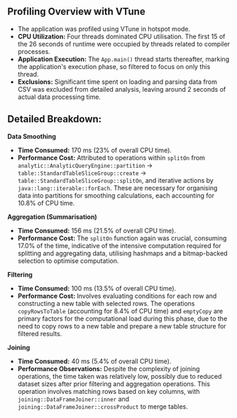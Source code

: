 ## Profiling Overview with VTune

- The application was profiled using VTune in hotspot mode.
- **CPU Utilization:** Four threads dominated CPU utilisation. The first 15 of the 26 seconds of runtime were occupied by threads related to compiler processes. 
- **Application Execution:** The `App.main()` thread starts thereafter, marking the application's execution phase, so filtered to focus on only this thread.
- **Exclusions:** Significant time spent on loading and parsing data from CSV was excluded from detailed analysis, leaving around 2 seconds of actual data processing time.

## Detailed Breakdown:

**Data Smoothing**
- **Time Consumed:** 170 ms (23% of overall CPU time).
- **Performance Cost:** Attributed to operations within `splitOn` from `analytic::AnalyticQueryEngine::partition` → `table::StandardTableSliceGroup::create` → `table::StandardTableSliceGroup::splitOn`, and iterative actions by `java::lang::iterable::forEach`. These are necessary for organising data into partitions for smoothing calculations, each accounting for 10.8% of CPU time.

**Aggregation (Summarisation)**
- **Time Consumed:** 156 ms (21.5% of overall CPU time).
- **Performance Cost:** The `splitOn` function again was crucial, consuming 17.0% of the time, indicative of the intensive computation required for splitting and aggregating data, utilising hashmaps and a bitmap-backed selection to optimise computation.

**Filtering**
- **Time Consumed:** 100 ms (13.5% of overall CPU time).
- **Performance Cost:** Involves evaluating conditions for each row and constructing a new table with selected rows. The operations `copyRowsToTable` (accounting for 8.4% of CPU time) and `emptyCopy` are primary factors for the computational load during this phase, due to the need to copy rows to a new table and prepare a new table structure for filtered results.

**Joining**
- **Time Consumed:** 40 ms (5.4% of overall CPU time).
- **Performance Observations:** Despite the complexity of joining operations, the time taken was relatively low, possibly due to reduced dataset sizes after prior filtering and aggregation operations. This operation involves matching rows based on key columns, with `joining::DataFrameJoiner::inner` and `joining::DataFrameJoiner::crossProduct` to merge tables.

